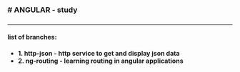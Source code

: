 <h3># ANGULAR - study<h3>
<hr>
<h4>list of branches:<h4>
<ul>
  <li>1. http-json  - http service to get and display json data</li>
  <li>2. ng-routing - learning routing in angular applications</li>
</ul>
